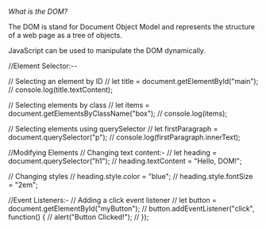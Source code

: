*What is the DOM?*

The DOM is stand for Document Object Model and represents the structure of a web page as a tree of objects.

JavaScript can be used to manipulate the DOM dynamically.

//Element Selector:--

// Selecting an element by ID
// let title = document.getElementById("main");
// console.log(title.textContent);

 // Selecting elements by class
// let items = document.getElementsByClassName("box");
// console.log(items);

 // Selecting elements using querySelector
// let firstParagraph = document.querySelector("p");
// console.log(firstParagraph.innerText);

//Modifying Elements
// Changing text content:-
// let heading = document.querySelector("h1");
// heading.textContent = "Hello, DOM!";

// Changing styles
// heading.style.color = "blue";
// heading.style.fontSize = "2em";

//Event Listeners:-
// Adding a click event listener
// let button = document.getElementById("myButton");
// button.addEventListener("click", function() {
//     alert("Button Clicked!");
// });